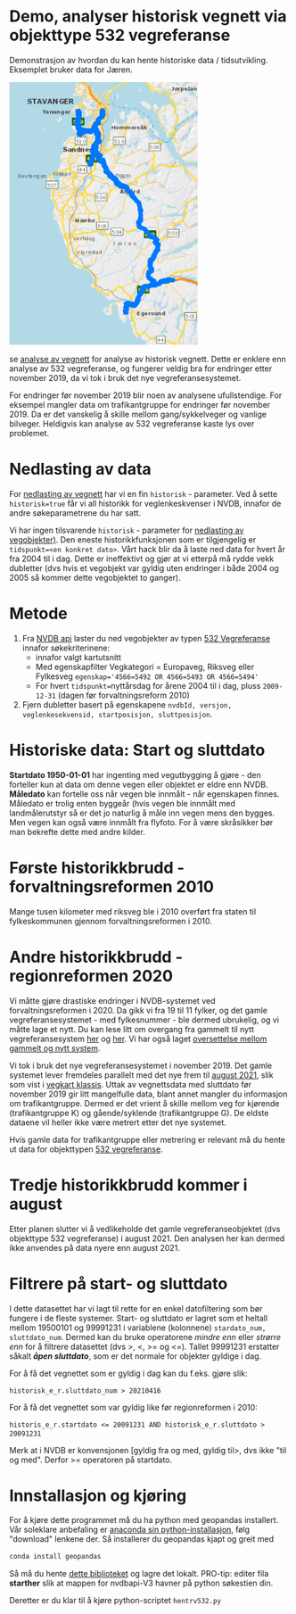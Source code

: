 # Demo, analyser historisk vegnett via objekttype 532 vegreferanse

Demonstrasjon av hvordan du kan hente historiske data / tidsutvikling. Eksemplet bruker data for Jæren. 

![Kart over dagens europa- og riksveger på Jæren](./pics/jaeren_dagensvegnett.png)

se [analyse av vegnett](./README.md) for analyse av historisk vegnett. Dette er enklere enn analyse av 532 vegreferanse, og fungerer veldig bra for endringer etter november 2019, da vi tok i bruk det nye vegreferansesystemet. 

For endringer før november 2019 blir noen av analysene ufullstendige. For eksempel mangler data om trafikantgruppe for endringer før november 2019. Da er det vanskelig å skille mellom gang/sykkelveger og vanlige bilveger. Heldigvis kan analyse av 532 vegreferanse kaste lys over problemet. 

# Nedlasting av data

For [nedlasting av vegnett](https://nvdbapiles-v3.atlas.vegvesen.no/dokumentasjon/openapi/#/Vegnett/get_vegnett_veglenkesekvenser_segmentert) har vi en fin `historisk` - parameter. Ved å sette `historisk=true` får vi all historikk for veglenkeskvenser i NVDB, innafor de andre søkeparametrene du har satt. 

Vi har ingen tilsvarende `historisk` - parameter for [nedlasting av vegobjekter)](https://nvdbapiles-v3.atlas.vegvesen.no/dokumentasjon/openapi/#/Vegobjekter/get_vegobjekter__vegobjekttypeid_). Den eneste historikkfunksjonen som er tilgjengelig er `tidspunkt=<en konkret dato>`. Vårt hack blir da å laste ned data for hvert år fra 2004 til i dag. Dette er ineffektivt og gjør at vi etterpå må rydde vekk dubletter  (dvs hvis et vegobjekt var gyldig uten endringer i både 2004 og 2005 så kommer dette vegobjektet to ganger). 

# Metode 

1. Fra [NVDB api](https://nvdbapiles-v3.atlas.vegvesen.no/dokumentasjon/openapi/#/Vegobjekter/get_vegobjekter__vegobjekttypeid_) laster du ned vegobjekter av typen [532 Vegreferanse](https://datakatalogen.vegdata.no/532-Vegreferanse) innafor søkekriterinene: 
    * innafor valgt kartutsnitt
    * Med egenskapfilter Vegkategori = Europaveg, Riksveg eller Fylkesveg `egenskap='4566=5492 OR 4566=5493 OR 4566=5494'`
    * For hvert `tidspunkt=`nyttårsdag for årene 2004 til i dag, pluss `2009-12-31` (dagen før forvaltningsreform 2010)
1. Fjern dubletter basert på egenskapene `nvdbId, versjon, veglenkesekvensid, startposisjon, sluttposisjon`. 

# Historiske data: Start og sluttdato


**Startdato 1950-01-01** har ingenting med vegutbygging å gjøre - den forteller kun at data om denne vegen eller objektet er eldre enn NVDB.  **Måledato** kan fortelle oss når vegen ble innmålt - når egenskapen finnes. Måledato er trolig enten byggeår (hvis vegen ble innmålt med landmålerutstyr så er det jo naturlig å måle inn vegen mens den bygges. Men vegen kan også være innmålt fra flyfoto. For å være skråsikker bør man bekrefte dette med andre kilder.

# Første historikkbrudd - forvaltningsreformen 2010

Mange tusen kilometer med riksveg ble i 2010 overført fra staten til fylkeskommunen gjennom forvaltningsreformen i 2010.

# Andre historikkbrudd - regionreformen 2020

Vi måtte gjøre drastiske endringer i NVDB-systemet ved forvaltningsreformen i 2020. Da gikk vi fra 19 til 11 fylker, og det gamle vegreferansesystemet - med fylkesnummer - ble dermed ubrukelig, og vi måtte lage et nytt. Du kan lese litt om overgang fra gammelt til nytt vegreferansesystem [her](https://www.vegvesen.no/fag/teknologi/nasjonal+vegdatabank/vegreferansesystem) og [her](https://www.vegdata.no/ofte-stilte-sporsmal/hva-ma-jeg-vite-om-vegsystemreferanse/). Vi har også laget [oversettelse mellom gammelt og nytt system](https://www.vegdata.no/ofte-stilte-sporsmal/oversette-mellom-ny-og-gammel-vegreferanse/).

Vi tok i bruk det nye vegreferansesystemet i november 2019. Det gamle systemet lever fremdeles parallelt med det nye frem til [august 2021](https://www.vegdata.no/info-utfasing-nvdb-klassisk/), slik som vist i [vegkart klassis](https://vegkart-2019.atlas.vegvesen.no/). Uttak av vegnettsdata med sluttdato før november 2019 gir litt mangelfulle data, blant annet mangler du informasjon om trafikantgruppe. Dermed er det vrient å skille mellom veg for kjørende (trafikantgruppe K) og gående/syklende (trafikantgruppe G). De eldste dataene vil heller ikke være metrert etter det nye systemet. 

Hvis gamle data for trafikantgruppe eller metrering er relevant må du hente ut data for objekttypen [532 vegreferanse](https://datakatalogen.vegdata.no/532-Vegreferanse). 

# Tredje historikkbrudd kommer i august 

Etter planen slutter vi å vedlikeholde det gamle vegreferanseobjektet (dvs objekttype 532 vegreferanse) i august 2021. Den analysen her kan dermed ikke anvendes på data nyere enn august 2021. 

# Filtrere på start- og sluttdato 

I dette datasettet har vi lagt til rette for en enkel datofiltering som bør fungere i de fleste systemer. Start- og sluttdato er lagret som  et heltall mellom 19500101 og 99991231 i variablene (kolonnene) `stardato_num, sluttdato_num`. Dermed kan du bruke operatorene _mindre enn_ eller _strørre enn_ for å filtrere datasettet (dvs >, <, >= og <=). Tallet 99991231 erstatter såkalt _**åpen sluttdato**_, som er det normale for objekter gyldige i dag. 

For å få det vegnettet som er gyldig i dag kan du f.eks. gjøre slik: 

```
historisk_e_r.sluttdato_num > 20210416 
```

For å få det vegnettet som var gyldig like før regionreformen i 2010: 

```
historis_e_r.startdato <= 20091231 AND historisk_e_r.sluttdato > 20091231
```
Merk at i NVDB er konvensjonen [gyldig fra og med, gyldig til>, dvs ikke "til og med". Derfor >= operatoren på startdato. 

# Innstallasjon og kjøring

For å kjøre dette programmet må du ha python med geopandas installert. Vår soleklare anbefaling er [anaconda sin python-installasjon](https://www.anaconda.com), følg "download" lenkene der. Så installerer du geopandas kjapt og greit med 

```bash
conda install geopandas
```

Så må du hente [dette biblioteket](https://github.com/LtGlahn/nvdbapi-V3) og lagre det lokalt. PRO-tip: editer fila **starther** slik at mappen for nvdbapi-V3 havner på python søkestien din. 


Deretter er du klar til å kjøre python-scriptet `hentrv532.py` 

